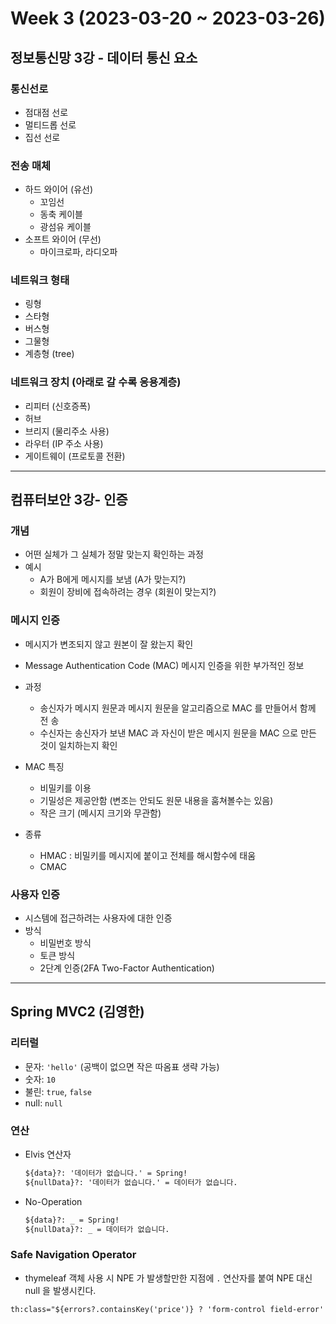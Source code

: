 # Week 3 (2023-03-20 ~ 2023-03-26)
## 정보통신망 3강 - 데이터 통신 요소
### 통신선로
- 점대점 선로
- 멀티드롭 선로
- 집선 선로

### 전송 매체
- 하드 와이어 (유선)
    - 꼬임선
    - 동축 케이블
    - 광섬유 케이블
- 소프트 와이어 (무선)
    - 마이크로파, 라디오파

### 네트워크 형태
- 링형
- 스타형
- 버스형
- 그물형
- 계층형 (tree)

### 네트워크 장치 (아래로 갈 수록 응용계층)
- 리피터 (신호증폭)
- 허브
- 브리지 (물리주소 사용)
- 라우터 (IP 주소 사용)
- 게이트웨이 (프로토콜 전환)

---

## 컴퓨터보안 3강- 인증
### 개념
- 어떤 실체가 그 실체가 정말 맞는지 확인하는 과정
- 예시
    - A가 B에게 메시지를 보냄 (A가 맞는지?)
    - 회원이 장비에 접속하려는 경우 (회원이 맞는지?)
### 메시지 인증
- 메시지가 변조되지 않고 원본이 잘 왔는지 확인
- Message Authentication Code (MAC) 
    메시지 인증을 위한 부가적인 정보
- 과정
    - 송신자가 메시지 원문과 메시지 원문을 알고리즘으로 MAC 를 만들어서 함께 전 송
    - 수신자는 송신자가 보낸 MAC 과 자신이 받은 메시지 원문을 MAC 으로 만든 것이 일치하는지 확인
- MAC 특징
    - 비밀키를 이용
    - 기밀성은 제공안함 (변조는 안되도 원문 내용을 훔쳐볼수는 있음)
    - 작은 크기 (메시지 크기와 무관함)

- 종류
    - HMAC : 비밀키를 메시지에 붙이고 전체를 해시함수에 태움
    - CMAC

### 사용자 인증
- 시스템에 접근하려는 사용자에 대한 인증
- 방식
    - 비밀번호 방식
    - 토큰 방식
    - 2단계 인증(2FA Two-Factor Authentication)
    


---

## Spring MVC2 (김영한)
### 리터럴
- 문자: `'hello'` (공백이 없으면 작은 따옴표 생략 가능)
- 숫자: `10`
- 불린: `true`, `false`
- null: `null`

### 연산
- Elvis 연산자
    ```html
    ${data}?: '데이터가 없습니다.' = Spring!
    ${nullData}?: '데이터가 없습니다.' = 데이터가 없습니다.
    ```
- No-Operation
    ```html
    ${data}?: _ = Spring!
    ${nullData}?: _ = 데이터가 없습니다.
    ```

### Safe Navigation Operator
- thymeleaf 객체 사용 시 NPE 가 발생할만한 지점에 `.` 연산자를 붙여 NPE 대신 null 을 발생시킨다.

```html
th:class="${errors?.containsKey('price')} ? 'form-control field-error' : 'form-control'"
```


